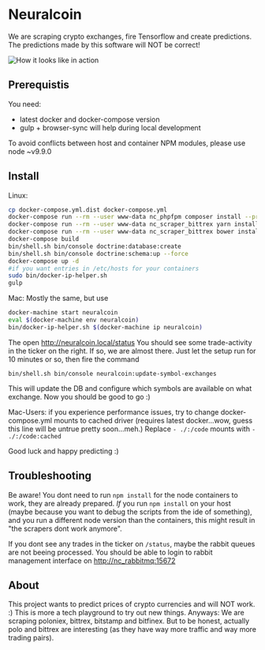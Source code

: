 Neuralcoin
==========

We are scraping crypto exchanges, fire Tensorflow and create predictions.
The predictions made by this software will NOT be correct! 


![How it looks like in action](https://github.com/leberknecht/neuralcoin/raw/master/web/images/running-example.png)


Prerequistis
------------
You need:
* latest docker and docker-compose version
* gulp + browser-sync will help during local development

To avoid conflicts between host and container NPM modules, please use node ~v9.9.0

Install
-----
Linux:
```bash
cp docker-compose.yml.dist docker-compose.yml
docker-compose run --rm --user www-data nc_phpfpm composer install --prefer-dist
docker-compose run --rm --user www-data nc_scraper_bittrex yarn install
docker-compose run --rm --user www-data nc_scraper_bittrex bower install
docker-compose build
bin/shell.sh bin/console doctrine:database:create
bin/shell.sh bin/console doctrine:schema:up --force
docker-compose up -d
#if you want entries in /etc/hosts for your containers
sudo bin/docker-ip-helper.sh
gulp
```

Mac:
Mostly the same, but use 
```bash
docker-machine start neuralcoin
eval $(docker-machine env neuralcoin)
bin/docker-ip-helper.sh $(docker-machine ip neuralcoin)
```

The open <http://neuralcoin.local/status>
You should see some trade-activity in the ticker on the right.
If so, we are almost there. Just let the setup run for 10 minutes or so, then fire the command 

    bin/shell.sh bin/console neuralcoin:update-symbol-exchanges
    
This will update the DB and configure which symbols are available on what exchange. 
Now you should be good to go :)

Mac-Users: if you experience performance issues, try to change docker-compose.yml mounts to cached driver (requires latest docker...wow, guess this line will be untrue pretty soon...meh.)
Replace `- ./:/code` mounts with `- ./:/code:cached` 

Good luck and happy predicting :)

Troubleshooting
-----
Be aware! You dont need to run `npm install` for the node containers to work, they are already prepared. _If_ you run `npm install` on your host (maybe because you want to debug the scripts from the ide of something), and you run a different node version than the containers, this might result in "the scrapers dont work anymore".

If you dont see any trades in the ticker on `/status`, maybe the rabbit queues are not beeing processed. You should be able to login to rabbit management interface on <http://nc_rabbitmq:15672>


About 
-----
This project wants to predict prices of crypto currencies and will NOT work. :) This is more a tech playground to try out new things. Anyways: We are scraping poloniex, bittrex, bitstamp and bitfinex. But to be honest, actually polo and bittrex are interesting (as they have way more traffic and way more trading pairs). 